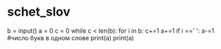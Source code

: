 # schet_slov
b = input()
a = 0
c = 0
while c < len(b):
    for i in b:
        c+=1
        a+=1
        if i ==' ':
            a-=1 #число букв в одном слове
            print(a)
    print(a)
